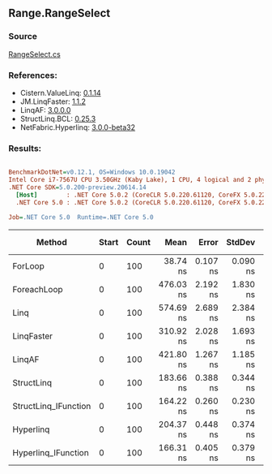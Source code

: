 ﻿## Range.RangeSelect

### Source
[RangeSelect.cs](../LinqBenchmarks/Range/RangeSelect.cs)

### References:
- Cistern.ValueLinq: [0.1.14](https://www.nuget.org/packages/Cistern.ValueLinq/0.1.14)
- JM.LinqFaster: [1.1.2](https://www.nuget.org/packages/JM.LinqFaster/1.1.2)
- LinqAF: [3.0.0.0](https://www.nuget.org/packages/LinqAF/3.0.0.0)
- StructLinq.BCL: [0.25.3](https://www.nuget.org/packages/StructLinq.BCL/0.25.3)
- NetFabric.Hyperlinq: [3.0.0-beta32](https://www.nuget.org/packages/NetFabric.Hyperlinq/3.0.0-beta32)

### Results:
``` ini

BenchmarkDotNet=v0.12.1, OS=Windows 10.0.19042
Intel Core i7-7567U CPU 3.50GHz (Kaby Lake), 1 CPU, 4 logical and 2 physical cores
.NET Core SDK=5.0.200-preview.20614.14
  [Host]        : .NET Core 5.0.2 (CoreCLR 5.0.220.61120, CoreFX 5.0.220.61120), X64 RyuJIT
  .NET Core 5.0 : .NET Core 5.0.2 (CoreCLR 5.0.220.61120, CoreFX 5.0.220.61120), X64 RyuJIT

Job=.NET Core 5.0  Runtime=.NET Core 5.0  

```
|               Method | Start | Count |      Mean |    Error |   StdDev | Ratio | RatioSD |  Gen 0 | Gen 1 | Gen 2 | Allocated |
|--------------------- |------ |------ |----------:|---------:|---------:|------:|--------:|-------:|------:|------:|----------:|
|              ForLoop |     0 |   100 |  38.74 ns | 0.107 ns | 0.090 ns |  1.00 |    0.00 |      - |     - |     - |         - |
|          ForeachLoop |     0 |   100 | 476.03 ns | 2.192 ns | 1.830 ns | 12.29 |    0.05 | 0.0267 |     - |     - |      56 B |
|                 Linq |     0 |   100 | 574.69 ns | 2.689 ns | 2.384 ns | 14.83 |    0.06 | 0.0420 |     - |     - |      88 B |
|           LinqFaster |     0 |   100 | 310.92 ns | 2.028 ns | 1.693 ns |  8.02 |    0.04 | 0.4053 |     - |     - |     848 B |
|               LinqAF |     0 |   100 | 421.80 ns | 1.267 ns | 1.185 ns | 10.89 |    0.04 |      - |     - |     - |         - |
|           StructLinq |     0 |   100 | 183.66 ns | 0.388 ns | 0.344 ns |  4.74 |    0.02 | 0.0114 |     - |     - |      24 B |
| StructLinq_IFunction |     0 |   100 | 164.22 ns | 0.260 ns | 0.230 ns |  4.24 |    0.01 |      - |     - |     - |         - |
|            Hyperlinq |     0 |   100 | 204.37 ns | 0.448 ns | 0.374 ns |  5.27 |    0.01 |      - |     - |     - |         - |
|  Hyperlinq_IFunction |     0 |   100 | 166.31 ns | 0.405 ns | 0.379 ns |  4.29 |    0.02 |      - |     - |     - |         - |
